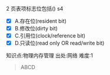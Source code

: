 2
页表项标志位包括() s4
- [x] A.存在位(resident bit)
- [x] B.修改位(dirty bit)
- [x] C.引用位(clock/reference bit)
- [x] D.只读位(read only OR read/write bit)

知识点:物理内存管理
出处:网络
难度:1
> ABCD

